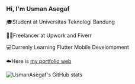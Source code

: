### Hi, I'm Usman Asegaf

🎓Student at Universitas Teknologi Bandung

👨‍💼Freelancer at Upwork and Fiverr

💻Currenly Learning Flutter Mobile Develompment

☁️Here is [my portfolio web](http://webprofilusman.rf.gd/portfolio/) 

![UsmanAsegaf's GitHub stats](https://github-readme-stats.vercel.app/api?username=usmanasegaf&show_icons=true&theme=tokyonight)
